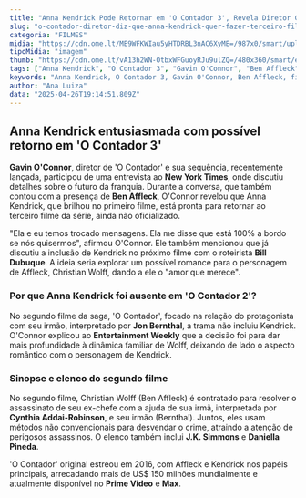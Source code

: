 ```yaml
---
title: "Anna Kendrick Pode Retornar em 'O Contador 3', Revela Diretor Gavin O'Connor"
slug: "o-contador-diretor-diz-que-anna-kendrick-quer-fazer-terceiro-filme"
categoria: "FILMES"
midia: "https://cdn.ome.lt/ME9WFKWIau5yHTDRBL3nAC6XyME=/987x0/smart/uploads/conteudo/fotos/ocontadorannakendrick.jpg"
tipoMidia: "imagem"
thumb: "https://cdn.ome.lt/vA13h2WN-OtbxWFGuoyRJu9ulZQ=/480x360/smart/extras/conteudos/ocontadorannakendrick.jpg"
tags: ["Anna Kendrick", "O Contador 3", "Gavin O'Connor", "Ben Affleck", "filmes", "sequência de cinema"]
keywords: "Anna Kendrick, O Contador 3, Gavin O'Connor, Ben Affleck, filmes, sequência de cinema"
author: "Ana Luiza"
data: "2025-04-26T19:14:51.809Z"
---
```


## Anna Kendrick entusiasmada com possível retorno em 'O Contador 3'

**Gavin O'Connor**, diretor de 'O Contador' e sua sequência, recentemente lançada, participou de uma entrevista ao **New York Times**, onde discutiu detalhes sobre o futuro da franquia. Durante a conversa, que também contou com a presença de **Ben Affleck**, O'Connor revelou que Anna Kendrick, que brilhou no primeiro filme, está pronta para retornar ao terceiro filme da série, ainda não oficializado. 

"Ela e eu temos trocado mensagens. Ela me disse que está 100% a bordo se nós quisermos", afirmou O'Connor. Ele também mencionou que já discutiu a inclusão de Kendrick no próximo filme com o roteirista **Bill Dubuque**. A ideia seria explorar um possível romance para o personagem de Affleck, Christian Wolff, dando a ele o "amor que merece".

### Por que Anna Kendrick foi ausente em 'O Contador 2'?

No segundo filme da saga, 'O Contador', focado na relação do protagonista com seu irmão, interpretado por **Jon Bernthal**, a trama não incluiu Kendrick. O'Connor explicou ao **Entertainment Weekly** que a decisão foi para dar mais profundidade à dinâmica familiar de Wolff, deixando de lado o aspecto romântico com o personagem de Kendrick.

### Sinopse e elenco do segundo filme

No segundo filme, Christian Wolff (Ben Affleck) é contratado para resolver o assassinato de seu ex-chefe com a ajuda de sua irmã, interpretada por **Cynthia Addai-Robinson**, e seu irmão (Bernthal). Juntos, eles usam métodos não convencionais para desvendar o crime, atraindo a atenção de perigosos assassinos. O elenco também inclui **J.K. Simmons** e **Daniella Pineda**.

'O Contador' original estreou em 2016, com Affleck e Kendrick nos papéis principais, arrecadando mais de US$ 150 milhões mundialmente e atualmente disponível no **Prime Video** e **Max**.